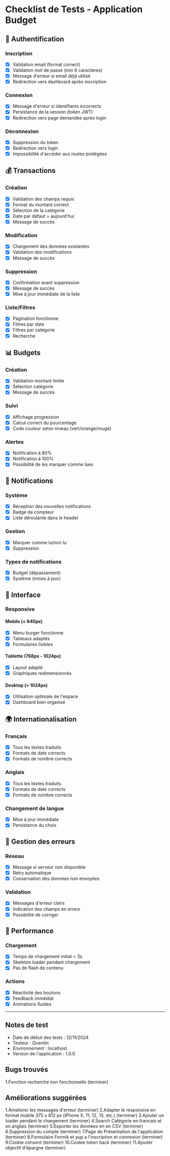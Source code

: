 # Checklist de Tests - Application Budget

## 🔐 Authentification

### Inscription

- [x] Validation email (format correct)
- [x] Validation mot de passe (min 6 caractères)
- [x] Message d'erreur si email déjà utilisé
- [x] Redirection vers dashboard après inscription

### Connexion

- [x] Message d'erreur si identifiants incorrects
- [x] Persistance de la session (token JWT)
- [x] Redirection vers page demandée après login

### Déconnexion

- [x] Suppression du token
- [x] Redirection vers login
- [x] Impossibilité d'accéder aux routes protégées

## 💰 Transactions

### Création

- [x] Validation des champs requis
- [x] Format du montant correct
- [x] Sélection de la catégorie
- [x] Date par défaut = aujourd'hui
- [x] Message de succès

### Modification

- [x] Chargement des données existantes
- [x] Validation des modifications
- [x] Message de succès

### Suppression

- [x] Confirmation avant suppression
- [x] Message de succès
- [x] Mise à jour immédiate de la liste

### Liste/Filtres

- [x] Pagination fonctionne
- [x] Filtres par date
- [x] Filtres par catégorie
- [x] Recherche

## 📊 Budgets

### Création

- [x] Validation montant limite
- [x] Sélection catégorie
- [x] Message de succès

### Suivi

- [x] Affichage progression
- [x] Calcul correct du pourcentage
- [x] Code couleur selon niveau (vert/orange/rouge)

### Alertes

- [x] Notification à 80%
- [x] Notification à 100%
- [x] Possibilité de les marquer comme lues

## 🔔 Notifications

### Système

- [x] Réception des nouvelles notifications
- [x] Badge de compteur
- [x] Liste déroulante dans le header

### Gestion

- [x] Marquer comme lu/non lu
- [x] Suppression

### Types de notifications

- [x] Budget (dépassement)
- [x] Système (mises à jour)

## 🎨 Interface

### Responsive

#### Mobile (< 640px)

- [x] Menu burger fonctionne
- [x] Tableaux adaptés
- [x] Formulaires lisibles

#### Tablette (768px - 1024px)

- [x] Layout adapté
- [x] Graphiques redimensionnés

#### Desktop (> 1024px)

- [x] Utilisation optimale de l'espace
- [x] Dashboard bien organisé

## 🌍 Internationalisation

### Français

- [x] Tous les textes traduits
- [x] Formats de date corrects
- [x] Formats de nombre corrects

### Anglais

- [x] Tous les textes traduits
- [x] Formats de date corrects
- [x] Formats de nombre corrects

### Changement de langue

- [x] Mise à jour immédiate
- [x] Persistance du choix

## 🐛 Gestion des erreurs

### Réseau

- [x] Message si serveur non disponible
- [x] Retry automatique
- [x] Conservation des données non envoyées

### Validation

- [x] Messages d'erreur clairs
- [x] Indication des champs en erreur
- [x] Possibilité de corriger

## 🔄 Performance

### Chargement

- [x] Temps de chargement initial < 3s
- [x] Skeleton loader pendant chargement
- [x] Pas de flash de contenu

### Actions

- [x] Réactivité des boutons
- [x] Feedback immédiat
- [x] Animations fluides

---

## Notes de test

- Date de début des tests : 12/11/2024
- Testeur : Quentin
- Environnement : localhost
- Version de l'application : 1.0.0

## Bugs trouvés

1.Fonction recherche non fonctionnelle (terminer)

## Améliorations suggérées

1.Ameliorer les messages d'erreur (terminer)
2.Adapter le responsive en format mobile 375 x 812 px (iPhone X, 11, 12, 13, etc.) (terminer)
3.Ajouter un loader pendant le chargement (terminer)
4.Search Catégorie en francais et en anglais (terminer)
5.Exporter les données en en CSV (terminer)
6.Suppression du compte (terminer)
7.Page de Présentation de l'application (terminer)
8.Formulaire Formik et yup a l'inscription et connexion (terminer)
9.Cookie consent (terminer)
10.Cookie token back (terminer)
11.Ajouter objectif d'épargne (terminer)
